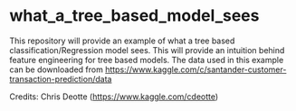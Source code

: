 # what_a_tree_based_model_sees
This repository will provide an example of what a tree based classification/Regression model sees. 
This will provide an intuition behind feature engineering for tree based models. 
The data used in this example can be downloaded from https://www.kaggle.com/c/santander-customer-transaction-prediction/data

Credits: Chris Deotte (https://www.kaggle.com/cdeotte)
